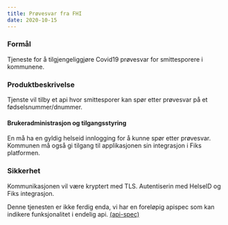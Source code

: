 ```yaml
---
title: Prøvesvar fra FHI
date: 2020-10-15
---
```


### Formål
Tjeneste for å tilgjengeliggjøre Covid19 prøvesvar for smittesporere i kommunene.

### Produktbeskrivelse
Tjenste vil tilby et api hvor smittesporer kan spør etter prøvesvar på et fødselsnummer/dnummer. 

#### Brukeradministrasjon og tilgangsstyring
En må ha en gyldig helseid innlogging for å kunne spør etter prøvesvar. Kommunen må også gi tilgang til applikasjonen sin integrasjon i Fiks platformen.

### Sikkerhet
Kommunikasjonen vil være kryptert med TLS. Autentiserin med HelseID og Fiks integrasjon.


Denne tjenesten er ikke ferdig enda, vi har en foreløpig apispec som kan indikere funksjonalitet i endelig api. [(api-spec)](https://editor.swagger.io/?url=https://ks-no.github.io/api/provesvar-api-v1.json)




